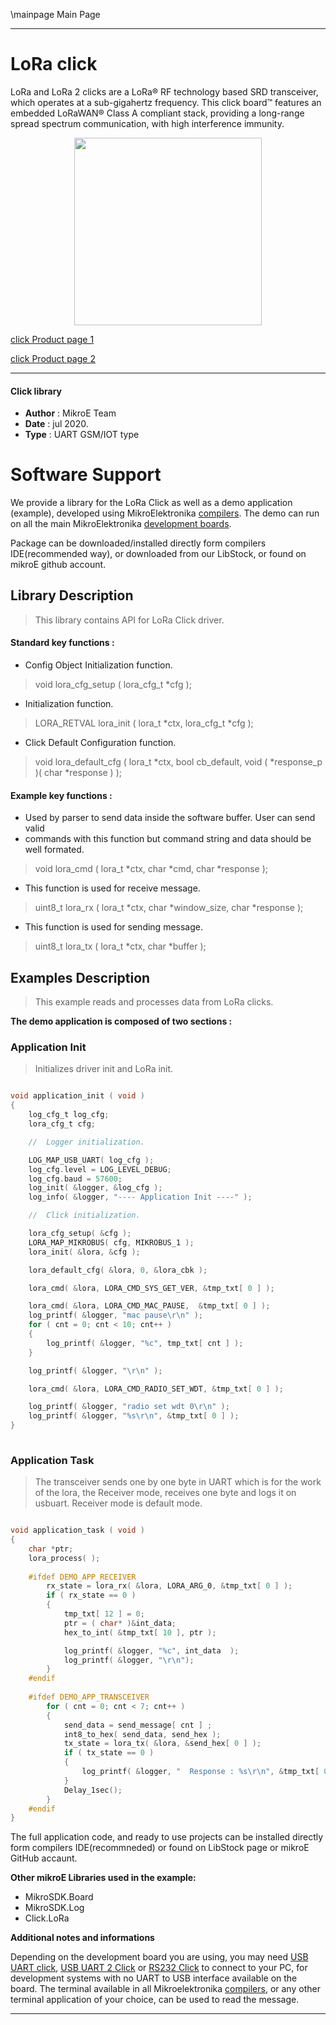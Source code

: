 \mainpage Main Page
 
---
# LoRa click

LoRa and LoRa 2 clicks are a LoRa® RF technology based SRD transceiver, which operates at a sub-gigahertz frequency. This click board™ features an embedded LoRaWAN® Class A compliant stack, providing a long-range spread spectrum communication, with high interference immunity.

<p align="center">
  <img src="https://download.mikroe.com/images/click_for_ide/grupe/lora-click-group.png" height=300px>
</p>

[click Product page 1](https://www.mikroe.com/lora-rf-click)

[click Product page 2](https://www.mikroe.com/lora-2-click)

---


#### Click library 

- **Author**        : MikroE Team
- **Date**          : jul 2020.
- **Type**          : UART GSM/IOT type


# Software Support

We provide a library for the LoRa Click 
as well as a demo application (example), developed using MikroElektronika 
[compilers](https://shop.mikroe.com/compilers). 
The demo can run on all the main MikroElektronika [development boards](https://shop.mikroe.com/development-boards).

Package can be downloaded/installed directly form compilers IDE(recommended way), or downloaded from our LibStock, or found on mikroE github account. 

## Library Description

> This library contains API for LoRa Click driver.

#### Standard key functions :

- Config Object Initialization function.
> void lora_cfg_setup ( lora_cfg_t *cfg ); 
 
- Initialization function.
> LORA_RETVAL lora_init ( lora_t *ctx, lora_cfg_t *cfg );

- Click Default Configuration function.
> void lora_default_cfg ( lora_t *ctx, bool cb_default, void ( *response_p )( char *response ) );


#### Example key functions :

- Used by parser to send data inside the software buffer. User can send valid
- commands with this function but command string and data should be well formated.
> void lora_cmd ( lora_t *ctx, char *cmd,  char *response );
 
- This function is used for receive message.
> uint8_t lora_rx ( lora_t *ctx, char *window_size, char *response );

- This function is used for sending message.
> uint8_t lora_tx ( lora_t *ctx, char *buffer );

## Examples Description

> This example reads and processes data from LoRa clicks. 

**The demo application is composed of two sections :**

### Application Init 

> Initializes driver init and LoRa init.

```c

void application_init ( void )
{
    log_cfg_t log_cfg;
    lora_cfg_t cfg;

    //  Logger initialization.

    LOG_MAP_USB_UART( log_cfg );
    log_cfg.level = LOG_LEVEL_DEBUG;
    log_cfg.baud = 57600;
    log_init( &logger, &log_cfg );
    log_info( &logger, "---- Application Init ----" );

    //  Click initialization.

    lora_cfg_setup( &cfg );
    LORA_MAP_MIKROBUS( cfg, MIKROBUS_1 );
    lora_init( &lora, &cfg );

    lora_default_cfg( &lora, 0, &lora_cbk );

    lora_cmd( &lora, LORA_CMD_SYS_GET_VER, &tmp_txt[ 0 ] );

    lora_cmd( &lora, LORA_CMD_MAC_PAUSE,  &tmp_txt[ 0 ] );
    log_printf( &logger, "mac pause\r\n" );
    for ( cnt = 0; cnt < 10; cnt++ )
    {
        log_printf( &logger, "%c", tmp_txt[ cnt ] );
    }

    log_printf( &logger, "\r\n" );

    lora_cmd( &lora, LORA_CMD_RADIO_SET_WDT, &tmp_txt[ 0 ] );

    log_printf( &logger, "radio set wdt 0\r\n" );
    log_printf( &logger, "%s\r\n", &tmp_txt[ 0 ] );
}
  
```

### Application Task

> The transceiver sends one by one byte in UART which is for the work of the lora,
> the Receiver mode, receives one byte and logs it on usbuart. Receiver mode is default mode.

```c

void application_task ( void )
{
    char *ptr;
    lora_process( );
    
    #ifdef DEMO_APP_RECEIVER
        rx_state = lora_rx( &lora, LORA_ARG_0, &tmp_txt[ 0 ] );
        if ( rx_state == 0 )
        {
            tmp_txt[ 12 ] = 0;
            ptr = ( char* )&int_data;
            hex_to_int( &tmp_txt[ 10 ], ptr );

            log_printf( &logger, "%c", int_data  );
            log_printf( &logger, "\r\n");
        }
    #endif
    
    #ifdef DEMO_APP_TRANSCEIVER
        for ( cnt = 0; cnt < 7; cnt++ )
        {
            send_data = send_message[ cnt ] ;
            int8_to_hex( send_data, send_hex );
            tx_state = lora_tx( &lora, &send_hex[ 0 ] );
            if ( tx_state == 0 )
            {
                log_printf( &logger, "  Response : %s\r\n", &tmp_txt[ 0 ] );
            }
            Delay_1sec();
        }
    #endif
} 

```

The full application code, and ready to use projects can be  installed directly form compilers IDE(recommneded) or found on LibStock page or mikroE GitHub accaunt.

**Other mikroE Libraries used in the example:** 

- MikroSDK.Board
- MikroSDK.Log
- Click.LoRa

**Additional notes and informations**

Depending on the development board you are using, you may need 
[USB UART click](https://shop.mikroe.com/usb-uart-click), 
[USB UART 2 Click](https://shop.mikroe.com/usb-uart-2-click) or 
[RS232 Click](https://shop.mikroe.com/rs232-click) to connect to your PC, for 
development systems with no UART to USB interface available on the board. The 
terminal available in all Mikroelektronika 
[compilers](https://shop.mikroe.com/compilers), or any other terminal application 
of your choice, can be used to read the message.



---
